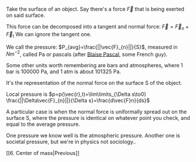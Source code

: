 
Take the surface of an object. Say there's a force $\vec{F}$ that is being exerted on said surface.

This force can be decomposed into a tangent and normal force: $\vec{F}=\vec{F}_{n}+\vec{F}_{t}$ We can ignore the tangent one.

We call the pressure: $P_{avg}=\frac{||\vec{F}_{n}||}{S}$, measured in $Nm^{-2}$, called Pa or pascals (after [Blaise Pascal](https://www.britannica.com/biography/Blaise-Pascal), some French guy).

Some other units worth remembering are bars and atmospheres, where 1 bar is 100000 Pa, and 1 atm is about 101325 Pa.

It's the representation of the normal force on the surface S of the object.

Local pressure is $p=p(\vec{r},t)=\lim\limits_{\Delta s\to0} \frac{||\Delta\vec{F}_{n}||}{\Delta s}=\frac{d\vec{F}n}{ds}$

A particular case is when the normal force is uniformally spread out on the surface S, where the pressure is identical on whatever point you check, and equal to the average pressure.

One pressure we know well is the atmospheric pressure. Another one is societal pressure, but we're in physics not sociology..



[[6. Center of mass|Previous]]
